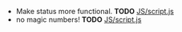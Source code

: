 - Make status more functional. __TODO__ [JS/script.js](JS/script.js)
- no magic numbers! __TODO__ [JS/script.js](JS/script.js)

